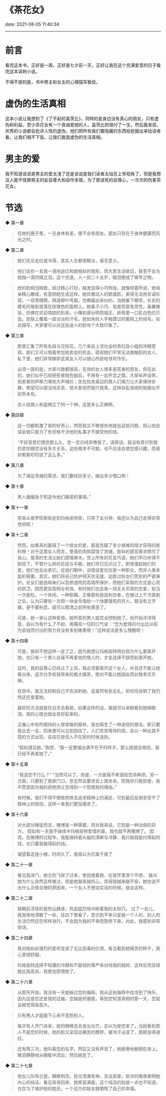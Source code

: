 # 《茶花女》
date: 2021-08-05 11:40:34

---
# 前言

看完这本书，正好是一周，正好是七夕前一天，正好让我在这个充满爱意的日子看完这本讽刺小说。

不得不提的是，书中男主和女主的心理描写极佳。
# 虚伪的生活真相

这本小说让我想到了《了不起的盖茨比》，同样的是身边没有真心的朋友，只有虚伪和利益，至少茶花女有一个真诚爱她的人，盖茨比则错付了一生。然后我发现，优秀的小说都会批评人性的虚伪，他们把所有我们要隐藏的东西给挖掘出来给读者看，让我们咽不下饭，让我们直面虚伪的生活真相。

# 男主的爱

我不知道该说是男主的爱太浅了还是该说是我们读者太站在上帝视角了，但是我想没人能不怪罪男主的妄自尊大和自作多情，为了那该死的自尊心，一次次的伤害茶花女。

# 节选

◆ 第一章

> 在她的圈子里，一旦身体有恙，便不会有朋友。朋友只存在于身体健康而风光之时。


◆ 第二章

> 她们无论走红或冷落，其实人生都很黯淡，毫无意义。

> 他们会你一言我一语地追忆和她相处的情形，而大家生活依旧，甚至不会为她掬一滴同情之泪。这个世道，人一到二十五岁，眼泪便成了稀罕之物。

> 她的脸相当精致，经过精心打扮，越发显得小巧玲珑，就像缪塞所说，她母亲精心雕琢，有意把她生成这样。她优雅动人的鹅蛋脸，美得无法用言语形容，一双黑眼睛，两道柳叶弯眉，仿佛画出来似的。当她垂下眼帘，长长的睫毛的暗影就落在玫瑰色的面颊上。她鼻子小巧、笔直而富有灵性，鼻翼微张，仿佛在欢迎情欲的到来。小嘴轮廓分明而端正，娇唇里一口乳白色的贝齿。皮肤上覆着一层淡淡的汗毛，犹如未经人手触摸过的蜜桃上的绒毛。如此描写，大家便可以对这张迷人的脸有个大致印象了。


◆ 第三章

> 那里汇集了所有名妓与交际花，几个来自上流社会的贵妇及小姐则冷眼旁观。她们又可以借着参加拍卖会的机会，窥视她们平常无法接触到的女人，私下里，她们非常嫉妒这类女人可以随心所欲地寻欢作乐。

> 必须一提的是，大家兴致都很高，在场的女人很多是死者的朋友，但在此刻，她们似乎已经把死者抛在脑后，不再有一丝怀念之情。大家纵声谈笑，拍卖者则声嘶力竭地大声喊价；坐在拍卖桌边的商人们竭力让大家保持安静，希望可以顺当地买卖，但大家依然我行我素。这种杂乱喧闹的局面似乎前所未有。

> 古人给商人和盗贼立了同一个神，这是多么正确啊。


◆ 第四章

> 这一切都刺激了我的好奇心，然而我又不敢冒失地提出这些问题，担心他会误会我只是为了有资格干涉他的私事才不接受他的钱。

> “不好意思打搅您那么久，您一定已经厌倦我了。请原谅，我没有意识到我的悲伤跟您没有多大关系，这些根本不可能，也不应该会使您感兴趣，而我却絮絮叨叨说了这么多。”


◆ 第八章

> 为了满足灵魂的需求，我们要经历多少，编出多少借口啊！


◆ 第十章

> 男人偏偏急于知道令他们痛苦的事情。”


◆ 第十一章

> 原来从普罗旺斯街走到玛格丽特家，只用了五分钟，我还以为自己走得非常悠闲呢！


◆ 第十二章

> 然而，如果真的赢得了一个妓女的爱，那是克服了多少艰难险阻才获得的胜利呀！对于这类女人而言，堕落的肉体腐蚀了灵魂，放纵的感官需求燃尽了良心。放荡的生活让她们感情麻木。世上所有的花言巧语，她们早已听得不耐烦了。不管什么样的花招与手腕，她们早已见识过了。即使激起她们的爱，她们也会出卖它。在她们眼中，谈情说爱仅仅是一种职业，而非人类本能的需要。其实，她们将自己防护得天衣无缝，远胜过处女们受到的严密保护。处女们是由母亲们以及修道院的高墙所保护，而她们采取的方式是心灵的防卫，因而更加高明与有效。有时她们也会来一场无关买卖的恋爱，权当一次放松，一个休闲，一种慰藉。正像那些放高利贷者，在做过上千次盘剥之后，认为只要有一次把一块金币借给一个快要饿死的穷人，既没有立字据，更不要利息，就可以赎清之前所有罪恶了。

> 可是，她一承认这种爱情，她所爱的男人就完全控制她了。他开始洋洋得意，自以为有什么了不起，用蔑视一切的口气说：“您为爱情的付出比以前为金钱而付出的努力并没有多到哪里呀！”这种说法是多么残酷呀！


◆ 第十四章

> 可是，我却不想这样一走了之，因为我想让玛格丽特明白我为什么要离开她。也只有一个男人丝毫不再爱他的情人时，才会选择不辞而别离开她。

> 这时，我的自尊心已经占了上风，我必须要离开这个女人，并且还不能让她看出来，这次分手给我带来的极大痛苦，绝对不能让她因此而对我幸灾乐祸。

> 在信中，我无法抑制自己不去讽刺她，这虽然有些无礼，却恰恰说明了我仍然还在爱着她。

> 最好的方法就是在白天去看她，如果这样的话，我就可以亲眼看到她掉眼泪，我的心情也就会变好起来的。

> 正像心中有所期待的人常常做的那样，我也萌生了一种迷信的想法，即只要我出去一会，回来便可以见到回信了。人们苦苦等待的信，会以一种出其不意的方式出现，往往在收信人不在家的时候送到。

> “假如遇见她，”我想，“我一定要摆出满不在乎的样子，那么她就会相信，我已经不再爱她了。”


◆ 第十五章

> “我送您不行么？”
“当然可以了，但是，一方面我不希望给您添麻烦，另一方面，只要到了我家门口，您定然会要求去上面坐坐，而我却只能拒绝，我不愿意因为我的拒绝而让您得到一个怨恨我的理由。”

> 有时候，我们不得不牺牲肉体去追求精神上的满足，可到最后反倒享受不了精神上的愉悦，这样一来我们更加痛苦了。


◆ 第十六章

> 对大部分赌徒而言，赌博是一种需要，而对我来说，它则是一种治病的药方。
假如有一天我不继续中玛格丽特爱情的毒，我也就不再赌博了。
因而，在赌博的过程中，我能保持着头脑的清晰与冷静，我只输我能付得起的钱，也只赢我输得起的钱。

> 凝望着这座小楼，时间久了，我竟以为它属于我了


◆ 第二十一章

> 看见我进门，她立刻飞奔了过来，使劲搂着我，在我怀里哭个不停。
我问她为什么突然这样难过，但是她越来越伤心，弄得我越来越不安。她也说不出什么合情合理的原因来，一个女人不想说实话的时候，就会这样。


◆ 第二十二章

> 我眼前浮现的是愁云肆虐，热血猛烈地冲刷着我的太阳穴。
过了一会儿，我渐渐地清醒了一些，往四下里看了，意识到不幸只是我一个人的，别人的生活仍然还在照样进行，不会因为我的不幸而暂停下来，对此，我感到非常惊讶。


◆ 第二十四章

> 我对她如此强烈的爱却变成了无比恶毒的仇恨，每当看到她痛苦的样子，我心里很舒服。

> 玛格丽特选择不轻蔑的冷静和不鄙视的尊严来对待我的挑衅，这样反而显得她比我高尚，我更加怨恨她了。


◆ 第二十六章

> 从那天开始，我没有一天能躲过您的侮辱。我从这些侮辱中找寻到了快乐，因为这是您还爱我的证据，您越是折磨我，等到您知道真相的那一天，您就会越觉得我高大。

> 只有男人才能狠下心来不宽恕别人。

> 每次有人开门进来，她的眼睛总会发出光芒，总以为是您来了。当她看到那人不是您的时候，她的脸又呈现出痛苦的模样，被冷汗沾湿了，面颊涨得通红。

> 还有两三次，她叫着您的名字。然后又没有声音了，她疲倦地躺倒在床上。眼泪静静地从眼眶中流出，然后她走了。


◆ 第二十七章

> 他女儿叫布兰提，眼睛明亮，目光清澈有神，言谈真挚，安详的嘴唇表明她内心的纯洁。看见哥哥回来，她笑容满面，这个纯洁的姑娘一点也不知道，仅仅为了维护她的姓氏，一个远方的妓女就牺牲了自己的幸福。

